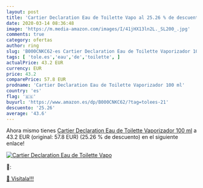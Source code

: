 ```yaml
---
layout: post
title: 'Cartier Declaration Eau de Toilette Vapo al 25.26 % de descuento'
date: 2020-03-14 08:36:48
image: 'https://m.media-amazon.com/images/I/41jHX13ln2L._SL200_.jpg'
comments: true
category: ofertas
author: ring
slug: 'B000CNKC62-es Cartier Declaration Eau de Toilette Vaporizador 100 ml'
tags: [ 'tole.es','eau','de','toilette', ]
actualPrice: 43.2 EUR
currency: EUR
price: 43.2
comparePrice: 57.8 EUR
prodname: 'Cartier Declaration Eau de Toilette Vaporizador 100 ml'
country: 'es'
flag: '🇪🇸'
buyurl: 'https://www.amazon.es/dp/B000CNKC62/?tag=tolees-21'
descuento: '25.26'
average: '43.6'
---
```


Ahora mismo tienes [Cartier Declaration Eau de Toilette Vaporizador 100 ml](https://www.amazon.es/dp/B000CNKC62/?tag=tolees-21) a 43.2 EUR (original: 57.8 EUR) (25.26 %  de descuento) en el siguiente enlace!

[![Cartier Declaration Eau de Toilette Vapo](https://m.media-amazon.com/images/I/41jHX13ln2L._SL200_.jpg)](https://www.amazon.es/dp/B000CNKC62/?tag=tolees-21)

🔎:


[🛒 Visítala!!!](https://www.amazon.es/dp/B000CNKC62/?tag=tolees-21)
